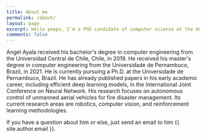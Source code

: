 ```yaml
---
title: About me
permalink: /about/
layout: page
excerpt: Hello peeps, I'm a PhD candidate of computer science at the Universidade de Pernambuco in Recife, Brazil.
comments: false
---
```


Angel Ayala received his bachelor's degree in computer engineering from the Universidad Central de Chile, Chile, in 2019.
He received his master's degree in computer engineering from the Universidade de Pernambuco, Brazil, in 2021.
He is currently pursuing a Ph.D. at the Universidade de Pernambuco, Brazil.
He has already published papers in his early academic career, including efficient deep learning models, in the International Joint Conference on Neural Network.
His research focuses on autonomous control of unmanned aerial vehicles for fire disaster management.
Its current research areas are robotics, computer vision, and reinforcement learning methodologies.

If you have a question about him or else, just send an email to him {{ site.author.email }}.